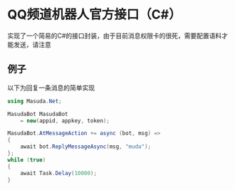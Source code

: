 # QQ频道机器人官方接口（C#）
实现了一个简易的C#的接口封装，由于目前消息权限卡的很死，需要配置语料才能发送，请注意

## 例子
以下为回复一条消息的简单实现
``` C#
using Masuda.Net;

MasudaBot MasudaBot
    = new(appid, appkey, token);

MasudaBot.AtMessageAction += async (bot, msg) => 
{ 
    await bot.ReplyMessageAsync(msg, "muda");
};
while (true)
{
    await Task.Delay(10000);
}

